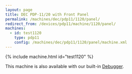 ```yaml
---
layout: page
title: DEC PDP-11/20 with Front Panel
permalink: /machines/dec/pdp11/1120/panel/
redirect_from: /devices/pdp11/machine/1120/panel/
machines:
  - id: test1120
    type: pdp11
    config: /machines/dec/pdp11/1120/panel/machine.xml
---
```


{% include machine.html id="test1120" %}

This machine is also available with our built-in [Debugger](debugger/).
